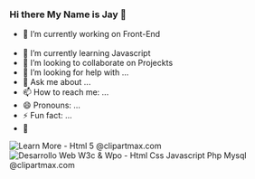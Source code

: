 ### Hi there My Name is Jay 👋 



- 🔭 I’m currently working on Front-End      <br>                        </br>
- 🌱 I’m currently learning Javascript
- 👯 I’m looking to collaborate on Projeckts
- 🤔 I’m looking for help with ...
- 💬 Ask me about ...
- 📫 How to reach me: ...
- 😄 Pronouns: ...
- ⚡ Fun fact: ...
- 📌


<img src="https://www.clipartmax.com/png/small/88-880096_learn-more-html-5.png" alt="Learn More - Html 5 @clipartmax.com">
<img src="https://www.clipartmax.com/png/small/94-941057_desarrollo-web-w3c-wpo-html-css-javascript-php-mysql.png" alt="Desarrollo Web W3c & Wpo - Html Css Javascript Php Mysql @clipartmax.com">
